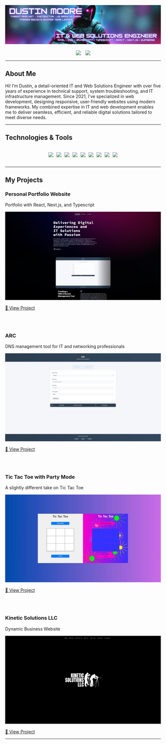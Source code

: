 <div align="center">
  <img src="./Assets/Images/Level.jpg" alt="Dustin Moore">
</div>
<br>
<div align="center" style="display: flex; justify-content: center; gap: 15px;">
  <a href="https://www.dustinmoore.dev"><img src="https://img.shields.io/badge/Website-Dustin%20Moore-1E90FF?style=flat-square&logo=google-chrome"></a>
  <a href="https://www.linkedin.com/in/dustinmmoore"><img src="https://img.shields.io/badge/LinkedIn-Dustin%20Moore-00BFFF?style=flat-square&logo=linkedin"></a>
</div>

---

## About Me
Hi! I’m Dustin, a detail-oriented IT and Web Solutions Engineer with over five years of experience in technical support, system troubleshooting, and IT infrastructure management. Since 2021, I’ve specialized in web development, designing responsive, user-friendly websites using modern frameworks. My combined expertise in IT and web development enables me to deliver seamless, efficient, and reliable digital solutions tailored to meet diverse needs.

---

## Technologies & Tools
<br>
<div align="center" style="flex-wrap: wrap; display: flex; justify-content: center; gap: 10px;">
  <img src="https://img.shields.io/badge/Code-HTML5-informational?style=flat&logo=html5&logoColor=white&color=6A5ACD">
  <img src="https://img.shields.io/badge/Code-CSS3-informational?style=flat&logo=css3&logoColor=white&color=6495ED">
  <img src="https://img.shields.io/badge/Code-JavaScript-informational?style=flat&logo=javascript&logoColor=white&color=00BFFF">
  <img src="https://img.shields.io/badge/Code-TypeScript-informational?style=flat&logo=typescript&logoColor=white&color=6A5ACD">
  <img src="https://img.shields.io/badge/Framework-React-informational?style=flat&logo=react&logoColor=white&color=1E90FF">
  <img src="https://img.shields.io/badge/Framework-Next.js-informational?style=flat&logo=nextdotjs&logoColor=white&color=6A5ACD">
  <img src="https://img.shields.io/badge/Database-Supabase-informational?style=flat&logo=supabase&logoColor=white&color=00BFFF">
  <img src="https://img.shields.io/badge/Version Control-Git-informational?style=flat&logo=git&logoColor=white&color=00BFFF">
  <img src="https://img.shields.io/badge/Deployment-Vercel-informational?style=flat&logo=vercel&logoColor=white&color=1E90FF">
</div>
<br>

---

## My Projects
<div align="left">
  <h3>Personal Portfolio Website</h3>
  <p>Portfolio with React, Next.js, and Typescript</p>
  <div align="center">
    <img src="./Assets/Images/dm1.jpg" alt="Portfolio Animation">
  </div>
</div>
    <p><a href="https://github.com/dustinmmoore/magic-portfolio">🔗 View Project</a></p>
<br><br>
<div align="left">
  <h3>ARC</h3>
  <p>DNS management tool for IT and networking professionals</p>
  <div align="center">
    <img src="./Assets/Images/a-record-creator.jpg" alt="Portfolio Animation">
  </div>
</div>
    <p><a href="https://github.com/dustinmmoore/a-record-creator">🔗 View Project</a></p>
<br><br>
<div align="left">
  <h3>Tic Tac Toe with Party Mode</h3>
  <p>A slightly different take on Tic Tac Toe</p>
  <div align="center">
    <img src="./Assets/Images/tic-tac-toe.jpg" alt="Portfolio Animation">
  </div>
</div>
    <p><a href="https://github.com/dustinmmoore/tictactoe">🔗 View Project</a></p>
<br><br>
<div align="left">
  <h3>Kinetic Solutions LLC</h3>
  <p>Dynamic Business Website</p>
  <div align="center">
    <img src="./Assets/Images/ks1.jpg" alt="Portfolio Animation">
  </div>
</div>
  <p><a href="https://github.com/dustinmmoore/kineticsolutionsllc">🔗 View Project</a></p>

---
